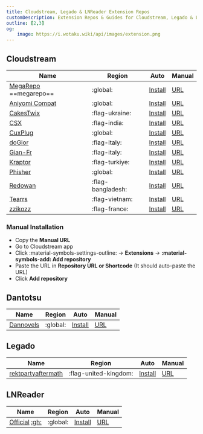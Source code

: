 ```yaml
---
title: Cloudstream, Legado & LNReader Extension Repos
customDescription: Extension Repos & Guides for Cloudstream, Legado & LNReader
outline: [2,3]
og:
    image: https://i.wotaku.wiki/api/images/extension.png
---
```



<GradientCard title="Extension Repos" description="Miscellaneous Extension Repos & Guides" theme="turquoise" variant="thin"/>

## Cloudstream

| Name | Region | Auto | Manual |
| - | - | - | - |
| [MegaRepo](https://github.com/self-similarity/MegaRepo/) ==megarepo== | :global: | [Install](cloudstreamrepo://raw.githubusercontent.com/self-similarity/MegaRepo/builds/repo.json) | [URL](https://raw.githubusercontent.com/self-similarity/MegaRepo/builds/repo.json) |
| [Aniyomi Compat](https://github.com/CranberrySoup/AniyomiCompatExtension) | :global: | [Install](cloudstreamrepo://raw.githubusercontent.com/CranberrySoup/AniyomiCompatExtension/master/repo.json) | [URL](https://raw.githubusercontent.com/CranberrySoup/AniyomiCompatExtension/master/repo.json) |
| [CakesTwix](https://github.com/CakesTwix/cloudstream-extensions-uk) | :flag-ukraine: | [Install](cloudstreamrepo://raw.githubusercontent.com/CakesTwix/cloudstream-extensions-uk/master/repo.json) | [URL](https://raw.githubusercontent.com/CakesTwix/cloudstream-extensions-uk/master/repo.json) |
| [CSX](https://github.com/SaurabhKaperwan/CSX) | :flag-india: | [Install](cloudstreamrepo://raw.githubusercontent.com/SaurabhKaperwan/CSX/builds/CS.json) | [URL](https://raw.githubusercontent.com/SaurabhKaperwan/CSX/builds/CS.json) |
| [CuxPlug](https://github.com/ycngmn/CuxPlug) | :global: | [Install](cloudstreamrepo://raw.githubusercontent.com/ycngmn/CuxPlug/refs/heads/main/repo.json) | [URL](https://raw.githubusercontent.com/ycngmn/CuxPlug/refs/heads/main/repo.json) |
| [doGior](https://github.com/doGior/doGiorsHadEnough) | :flag-italy: | [Install](cloudstreamrepo://raw.githubusercontent.com/doGior/doGiorsHadEnough/refs/heads/builds/repo.json) | [URL](https://raw.githubusercontent.com/doGior/doGiorsHadEnough/refs/heads/builds/repo.json) |
| [Gian-Fr](https://github.com/Gian-Fr/ItalianProvider) | :flag-italy: | [Install](cloudstreamrepo://raw.githubusercontent.com/Gian-Fr/ItalianProvider/builds/repo.json) | [URL](https://raw.githubusercontent.com/Gian-Fr/ItalianProvider/builds/repo.json) |
| [Kraptor](https://github.com/Kraptor123/cs-kraptor) | :flag-turkiye: | [Install](cloudstreamrepo://raw.githubusercontent.com/Kraptor123/cs-kraptor/refs/heads/master/repo.json) | [URL](https://raw.githubusercontent.com/Kraptor123/cs-kraptor/refs/heads/master/repo.json) |
| [Phisher](https://github.com/phisher98/cloudstream-extensions-phisher) | :global: | [Install](cloudstreamrepo://raw.githubusercontent.com/phisher98/cloudstream-extensions-phisher/refs/heads/builds/repo.json) | [URL](https://raw.githubusercontent.com/phisher98/cloudstream-extensions-phisher/refs/heads/builds/repo.json) |
| [Redowan](https://github.com/redowan99/Redowan-CloudStream) | :flag-bangladesh: | [Install](cloudstreamrepo://raw.githubusercontent.com/redowan99/Redowan-CloudStream/master/repo.json) | [URL](https://raw.githubusercontent.com/redowan99/Redowan-CloudStream/master/repo.json) |
| [Tearrs](https://gitlab.com/tearrs/cloudstream-vietnamese) | :flag-vietnam: | [Install](cloudstreamrepo://gitlab.com/tearrs/cloudstream-vietnamese/-/raw/main/repo.json) | [URL](https://gitlab.com/tearrs/cloudstream-vietnamese/-/raw/main/repo.json) |
| [zzikozz](https://codeberg.org/zzikozz/frencharchive/) | :flag-france: | [Install](cloudstreamrepo://codeberg.org/zzikozz/frencharchive/raw/branch/Release/repo.json) | [URL](https://codeberg.org/zzikozz/frencharchive/raw/branch/Release/repo.json) |

### Manual Installation
- Copy the **Manual URL**
- Go to Cloudstream app
- Click :material-symbols-settings-outline: -> **Extensions** -> **:material-symbols-add: Add repository**
- Paste the URL in **Repository URL or Shortcode** (It should auto-paste the URL)
- Click **Add repository**


## Dantotsu

| Name | Region | Auto | Manual |
| - | - | - | - |
| [Dannovels](https://github.com/dannovels/novel-extensions) | :global: | [Install](novelyomi://add-repo?url=https://raw.githubusercontent.com/dannovels/novel-extensions/repo/index.min.json) | [URL](https://raw.githubusercontent.com/dannovels/novel-extensions/refs/heads/repo/index.min.json) |

## Legado
| Name | Region | Auto | Manual |
| - | - | - | - |
| [rektpartyaftermath](https://github.com/rektpartyaftermath/Legado-booksource-collection) | :flag-united-kingdom: | [Install](legado://import/bookSource?src=https://raw.githubusercontent.com/rektpartyaftermath/Legado-booksource-collection/main/AllBooksource.json) | [URL](https://raw.githubusercontent.com/rektpartyaftermath/Legado-booksource-collection/main/AllBooksource.json) |

## LNReader
| Name | Region | Auto | Manual |
| - | - | - | - |
| [Official](https://lnreader.github.io/plugins) [:gh:](https://github.com/LNReader/lnreader-plugins) | :global: | [Install](lnreader://repo/add?url=https://raw.githubusercontent.com/LNReader/lnreader-plugins/plugins/v3.0.0/.dist/plugins.min.json) | [URL](https://raw.githubusercontent.com/LNReader/lnreader-plugins/plugins/v3.0.0/.dist/plugins.min.json) |